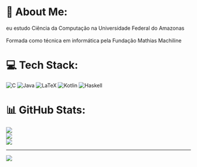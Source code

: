 # 💫 About Me:
eu estudo Ciência da Computação na Universidade Federal do Amazonas<br><br>Formada como técnica em informática pela Fundação Mathias Machiline

# 💻 Tech Stack:
![C](https://img.shields.io/badge/c-%2300599C.svg?style=for-the-badge&logo=c&logoColor=white) ![Java](https://img.shields.io/badge/java-%23ED8B00.svg?style=for-the-badge&logo=openjdk&logoColor=white) ![LaTeX](https://img.shields.io/badge/latex-%23008080.svg?style=for-the-badge&logo=latex&logoColor=white) ![Kotlin](https://img.shields.io/badge/kotlin-%237F52FF.svg?style=for-the-badge&logo=kotlin&logoColor=white) ![Haskell](https://img.shields.io/badge/Haskell-5e5086?style=for-the-badge&logo=haskell&logoColor=white)
# 📊 GitHub Stats:
![](https://github-readme-stats.vercel.app/api?username=ishmac&theme=radical&hide_border=false&include_all_commits=true&count_private=true)<br/>
![](https://github-readme-streak-stats.herokuapp.com/?user=ishmac&theme=radical&hide_border=false)<br/>
![](https://github-readme-stats.vercel.app/api/top-langs/?username=ishmac&theme=radical&hide_border=false&include_all_commits=true&count_private=true&layout=compact)

---
[![](https://visitcount.itsvg.in/api?id=ishmac&icon=0&color=0)](https://visitcount.itsvg.in)

<!-- Proudly created with GPRM ( https://gprm.itsvg.in ) -->
